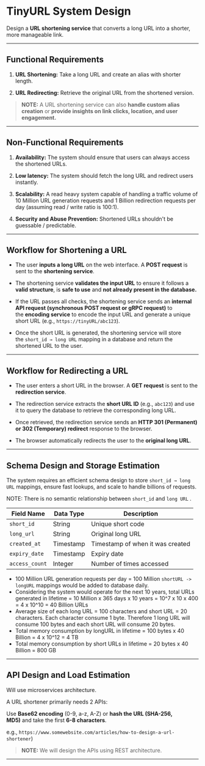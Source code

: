 # TinyURL System Design

Design a **URL shortening service** that converts a long URL into a shorter, more manageable link. 

---
## Functional Requirements

1. **URL Shortening:** Take a long URL and create an alias with shorter length.

2. **URL Redirecting:** Retrieve the original URL from the shortened version.

> **NOTE:** A URL shortening service can also **handle custom alias creation** or **provide insights on link clicks, location, and user engagement.**

---
## Non-Functional Requirements

1. **Availability:** The system should ensure that users can always access the shortened URLs.

2. **Low latency:** The system should fetch the long URL and redirect users instantly.

3. **Scalability:** A read heavy system capable of handling a traffic volume of 10 Million URL generation requests and 1 Billion redirection requests per day (assuming read / write ratio is 100:1).

4. **Security and Abuse Prevention:** Shortened URLs shouldn't be guessable / predictable.

---
## Workflow for Shortening a URL

- The user **inputs a long URL** on the web interface. A **POST request** is sent to the **shortening service**.

- The shortening service **validates the input URL** to ensure it follows a **valid structure**, is **safe to use** and **not already present in the database.** 

- If the URL passes all checks, the shortening service sends an **internal API request (synchronous POST request or gRPC request)** to the **encoding service** to encode the input URL and generate a unique short URL (e.g., `https://tinyURL/abc123`).

- Once the short URL is generated, the shortening service will store the `short_id → long URL` mapping in a database and return the shortened URL to the user.

---
## Workflow for Redirecting a URL

- The user enters a short URL in the browser. A **GET request** is sent to the **redirection service**.

- The redirection service extracts the **short URL ID** (e.g., `abc123`) and use it to query the database to retrieve the corresponding long URL.

- Once retrieved, the redirection service sends an **HTTP 301 (Permanent) or 302 (Temporary) redirect** response to the browser.

- The browser automatically redirects the user to the **original long URL**.

---
## Schema Design and Storage Estimation

The system requires an efficient schema design to store `short_id → long URL` mappings, ensure fast lookups, and scale to handle billions of requests.

NOTE: There is no semantic relationship between `short_id` and `long URL` .

| Field Name     | Data Type | Description                      |
| -------------- | --------- | -------------------------------- |
| `short_id`     | String    | Unique short code                |
| `long_url`     | String    | Original long URL                |
| `created_at`   | Timestamp | Timestamp of when it was created |
| `expiry_date`  | Timestamp | Expiry date                      |
| `access_count` | Integer   | Number of times accessed         |

- 100 Million URL generation requests per day = 100 Million `shortURL -> longURL` mappings would be added to database daily.
- Considering the system would operate for the next 10 years, total URLs generated in lifetime = 10 Million x 365 days x 10 years = 10^7  x 10 x 400 = 4 x 10^10 = 40 Billion URLs
- Average size of each long URL = 100 characters and short URL = 20 characters. Each character consume 1 byte. Therefore 1 long URL will consume 100 bytes and each short URL will consume 20 bytes.
- Total memory consumption by longURL in lifetime = 100 bytes x 40 Billion = 4 x 10^12 = 4 TB
- Total memory consumption by short URLs in lifetime = 20 bytes x 40 Billion = 800 GB



---
## API Design and Load Estimation

Will use microservices architecture. 

 A URL shortener primarily needs 2 APIs:

Use **Base62 encoding** (0-9, a-z, A-Z) or **hash the URL (SHA-256, MD5)** and take the first **6-8 characters**.

e.g., `https://www.somewebsite.com/articles/how-to-design-a-url-shortener`)

> **NOTE:** We will design the APIs using REST architecture.

---




